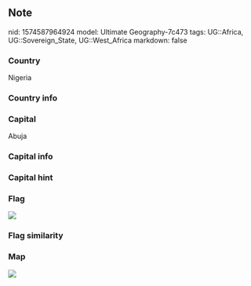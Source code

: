 ## Note
nid: 1574587964924
model: Ultimate Geography-7c473
tags: UG::Africa, UG::Sovereign_State, UG::West_Africa
markdown: false

### Country
Nigeria

### Country info


### Capital
Abuja

### Capital info


### Capital hint


### Flag
<img src="ug-flag-nigeria.svg">

### Flag similarity


### Map
<img src="ug-map-nigeria.png">
